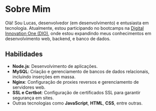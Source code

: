 # Sobre Mim

Olá! Sou Lucas, desenvolvedor (em desenvolvimento) e entusiasta em tecnologia. Atualmente, estou participando no bootcamps na [Digital Innovation One (DIO)](https://web.dio.me/), onde estou expandindo meus conhecimentos em desenvolvimento web, backend, e banco de dados.

## Habilidades

- **Node.js**: Desenvolvimento de aplicações.
- **MySQL**: Criação e gerenciamento de bancos de dados relacionais, incluindo inserções em massa.
- **Nginx**: Configuração de proxies reversos e gerenciamento de servidores web.
- **SSL e Certbot**: Configuração de certificados SSL para garantir segurança em sites.
- Outras tecnologias como **JavaScript**, **HTML**, **CSS**, entre outras.

